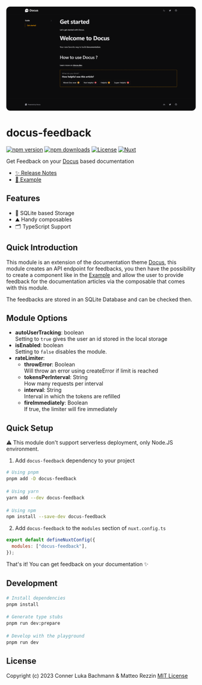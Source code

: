 ![/](https://github.com/Intevel/docus-feedback/blob/master/preview.png?raw=true)

# docus-feedback

[![npm version][npm-version-src]][npm-version-href]
[![npm downloads][npm-downloads-src]][npm-downloads-href]
[![License][license-src]][license-href]
[![Nuxt][nuxt-src]][nuxt-href]

Get Feedback on your [Docus](https://docus.dev) based documentation

- [✨ Release Notes](/CHANGELOG.md)
- [🏀 Example](https://codesandbox.io/p/sandbox/docus-feedback-example-8ucvjh?file=%2FREADME.md)

## Features

- 💾 SQLite based Storage
- ⛰ Handy composables
- 🗂 TypeScript Support

## Quick Introduction

This module is an extension of the documentation theme [Docus](https://docus.dev), this module creates an API endpoint for feedbacks, you then have the possibility to create a component like in the [Example](https://codesandbox.io/p/sandbox/docus-feedback-example-8ucvjh?file=%2FREADME.md) and allow the user to provide feedback for the documentation articles via the composable that comes with this module.

The feedbacks are stored in an SQLite Database and can be checked then.

## Module Options

- **autoUserTracking**: boolean  
  Setting to `true` gives the user an id stored in the local storage
- **isEnabled**: boolean  
  Setting to `false` disables the module.
- **rateLimiter**:
  - **throwError**: Boolean  
    Will throw an error using createError if limit is reached
  - **tokensPerInterval**: String  
    How many requests per interval
  - **interval**: String  
    Interval in which the tokens are refilled
  - **fireImmediately**: Boolean  
    If true, the limiter will fire immediately

## Quick Setup

⚠️ This module don't support serverless deployment, only Node.JS environment. 

1. Add `docus-feedback` dependency to your project

```bash
# Using pnpm
pnpm add -D docus-feedback

# Using yarn
yarn add --dev docus-feedback

# Using npm
npm install --save-dev docus-feedback
```

2. Add `docus-feedback` to the `modules` section of `nuxt.config.ts`

```js
export default defineNuxtConfig({
  modules: ["docus-feedback"],
});
```

That's it! You can get feedback on your documentation ✨

## Development

```bash
# Install dependencies
pnpm install

# Generate type stubs
pnpm run dev:prepare

# Develop with the playground
pnpm run dev
```

## License

Copyright (c) 2023 Conner Luka Bachmann & Matteo Rezzin
[MIT License](./LICENSE)

<!-- Badges -->

[npm-version-src]: https://img.shields.io/npm/v/docus-feedback/latest.svg?style=flat&colorA=18181B&colorB=28CF8D
[npm-version-href]: https://npmjs.com/package/docus-feedback
[npm-downloads-src]: https://img.shields.io/npm/dm/docus-feedback.svg?style=flat&colorA=18181B&colorB=28CF8D
[npm-downloads-href]: https://npmjs.com/package/docus-feedback
[license-src]: https://img.shields.io/npm/l/docus-feedback.svg?style=flat&colorA=18181B&colorB=28CF8D
[license-href]: https://npmjs.com/package/docus-feedback
[nuxt-src]: https://img.shields.io/badge/Nuxt-18181B?logo=nuxt.js
[nuxt-href]: https://nuxt.com
